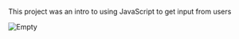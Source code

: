 This project was an intro to using JavaScript to get input from users

![Empty](/Screenshots/empty.PNG)
